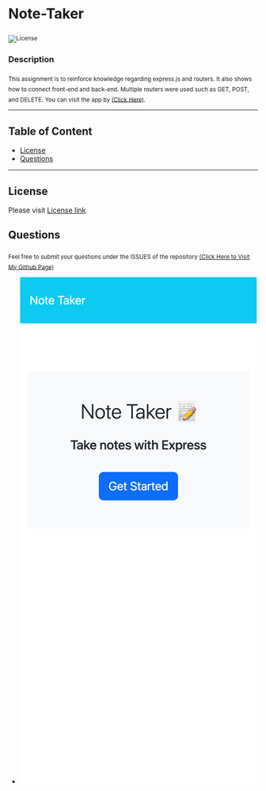 # Note-Taker

<sub>![License](https://img.shields.io/badge/License-MIT-blue.svg)</sub>

### Description

<sub>This assignment is to reinforce knowledge regarding express.js and routers. It also shows how to connect front-end and back-end. Multiple routers were used such as GET, POST, and DELETE. You can visit the app by [(Click Here)](https://mysterious-sierra-92317.herokuapp.com/). </sub>

---

## Table of Content

- [License](#license)
- [Questions](#questions)

---

## License

Please visit [License link](https://choosealicense.com/licenses/mit/)

## Questions

<sub>Feel free to submit your questions under the ISSUES of the repository [(Click Here to Visit My Github Page)](https://github.com/jabezli)</sub>

- ![](./img/screenshot.png)
